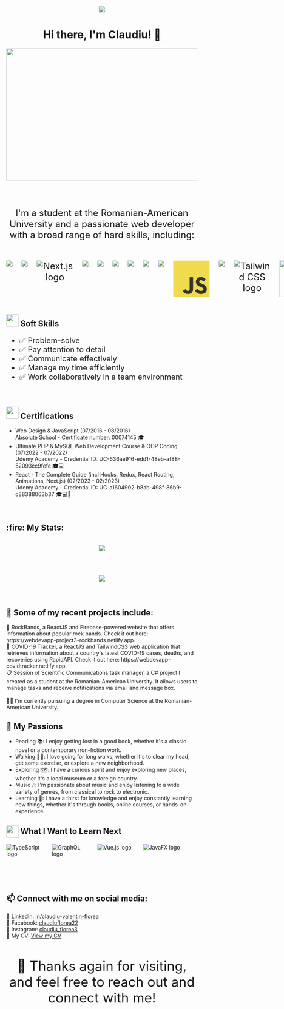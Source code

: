 <div id="header" align="center">
  <img src="https://media.giphy.com/media/M9gbBd9nbDrOTu1Mqx/giphy.gif" width="100"/>
</div>
<div align="center">
  <h1>Hi there, I'm Claudiu! 👋</h1>
</div>
<div align="center">
  <img src="https://media.giphy.com/media/dWesBcTLavkZuG35MI/giphy.gif" width="700" height="350"/>
</div>
<br />
<div align="center" style="font-size: 24px; margin-top: 50px;">
  <p>I'm a student at the Romanian-American University and a passionate web developer with a broad range of hard skills, including:</p>
  <br />
  <div style="display: flex; gap: 1.5rem; flex-direction: row;"> 
    <img src="https://img.icons8.com/color/96/000000/react-native.png"/>
    <img src="https://img.icons8.com/color/96/000000/angularjs.png"/>
    <img src="https://d2nir1j4sou8ez.cloudfront.net/wp-content/uploads/2021/12/nextjs-boilerplate-logo.png" alt="Next.js logo" width="96" height="96">
    <img src="https://img.icons8.com/color/96/000000/firebase.png"/>
    <img src="https://img.icons8.com/color/96/000000/mongodb.png"/>
    <img src="https://img.icons8.com/color/96/000000/mysql-logo.png"/>
    <img src="https://img.icons8.com/color/96/000000/docker.png"/>
    <img src="https://img.icons8.com/color/96/000000/html-5--v1.png"/>
    <img src="https://img.icons8.com/color/96/000000/css3.png"/>
    <img src="https://raw.githubusercontent.com/voodootikigod/logo.js/master/js.png" width="96" height="96" />
    <img src="https://img.icons8.com/color/96/000000/php.png"/>
    <img src="https://d4.alternativeto.net/uaUADPLN5QTqRHNl0qujQbTXzm5wjsAq5K9Y-ylGjdQ/rs:fill:280:280:0/g:ce:0:0/YWJzOi8vZGlzdC9pY29ucy90YWlsd2luZC1jc3NfMTM2NjE5LnBuZw.png" alt="Tailwind CSS logo" width="96" height="96">
    <img src="https://cdn-icons-png.flaticon.com/512/919/919852.png" width="96" height="96"/>
    <img src="https://img.icons8.com/color/96/000000/nestjs.png"/>
    <img src="https://cdn-icons-png.flaticon.com/512/919/919825.png" alt="Express logo" width="96" height="96">
    <img src="https://user-images.githubusercontent.com/25181517/183859966-a3462d8d-1bc7-4880-b353-e2cbed900ed6.png" alt="Express logo" width="96" height="96">
    <img src="https://img.icons8.com/color/96/000000/c-sharp-logo.png"/>
    <img src="https://img.icons8.com/color/96/000000/java-coffee-cup-logo.png"/>
    <img src="https://img.icons8.com/color/96/000000/git.png"/>
    <img src="https://img.icons8.com/color/96/000000/intellij-idea.png"/>
    <img src="https://img.icons8.com/color/96/000000/visual-studio-code-2019.png"/>
  </div>
 </div>
 <br />
 <h2><img src="https://img.icons8.com/dusk/64/000000/teamwork.png" width="32" height="32"/> Soft Skills</h2>
  <ul style="text-align: left; font-size: 20px;">
    <li>✅ Problem-solve</li>
    <li>✅ Pay attention to detail</li>
    <li>✅ Communicate effectively</li>
    <li>✅ Manage my time efficiently</li>
    <li>✅ Work collaboratively in a team environment</li>
  </ul>
  <br />
  <h2><img src="https://img.icons8.com/dusk/64/000000/checklist.png" width="32" height="32"/> Certifications</h2>
  <ul>
    <li>
      Web Design & JavaScript (07/2016 - 08/2016)<br>
      Absolute School - Certificate number: 00074145 <span class="icon">🎓</span>
    </li>
    <li>
      Ultimate PHP & MySQL Web Development Course & OOP Coding (07/2022 - 07/2022)<br>
      Udemy Academy - Credential ID: UC-636ae916-edd1-48eb-af88-52093cc9fefc <span class="icon">🎓💻</span>
    </li>
    <li>
      React - The Complete Guide (incl Hooks, Redux, React Routing, Animations, Next.js) (02/2023 - 02/2023)<br>
      Udemy Academy - Credential ID: UC-a1604902-b8ab-498f-86b9-c88388063b37 <span class="icon">🎓💻🚀</span>
    </li>
  </ul>
  <br />
  <h2>:fire: My Stats:</h2>
  <br />
  <div align="left" style="display: flex; justify-content: flex-start; align-items: center; gap: 4rem; flex-direction: column;">
    <img align="center" src="https://github-readme-stats.vercel.app/api/top-langs/?username=FloreaClaudiu21" />
    <picture>
      <source 
        srcset="https://github-readme-stats.vercel.app/api?username=FloreaClaudiu21&show_icons=true&theme=dark"
        media="(prefers-color-scheme: dark)"
      />
      <source
        srcset="https://github-readme-stats.vercel.app/api?username=FloreaClaudiu21&show_icons=true"
        media="(prefers-color-scheme: light), (prefers-color-scheme: no-preference)"
      />
      <img src="https://github-readme-stats.vercel.app/api?username=FloreaClaudiu21a&show_icons=true" />
    </picture>
  </div>
  <br />
  <h2 style="margin-top: 50px;">🚀 Some of my recent projects include:</h2>
🎸 RockBands, a ReactJS and Firebase-powered website that offers information about popular rock bands. Check it out here: https://webdevapp-project3-rockbands.netlify.app.</br>
🦠 COVID-19 Tracker, a ReactJS and TailwindCSS web application that retrieves information about a country's latest COVID-19 cases, deaths, and recoveries using RapidAPI. Check it out here: https://webdevapp-covidtracker.netlify.app.</br>
📋 Session of Scientific Communications task manager, a C# project I created as a student at the Romanian-American University. It allows users to manage tasks and receive notifications via email and message box.</br>
</br>
👨‍🎓 I'm currently pursuing a degree in Computer Science at the Romanian-American University.

<h2>🌟 My Passions</h2>

- Reading 📚: I enjoy getting lost in a good book, whether it's a classic novel or a contemporary non-fiction work.
- Walking 🚶‍♀️: I love going for long walks, whether it's to clear my head, get some exercise, or explore a new neighborhood.
- Exploring 🗺️: I have a curious spirit and enjoy exploring new places, whether it's a local museum or a foreign country.
- Music 🎶: I'm passionate about music and enjoy listening to a wide variety of genres, from classical to rock to electronic.
- Learning 🧠: I have a thirst for knowledge and enjoy constantly learning new things, whether it's through books, online courses, or hands-on experience.

<h2><img src="https://img.icons8.com/color/48/000000/graduation-cap.png" style="vertical-align:middle" width="32" height="32" /> What I Want to Learn Next</h2>
<div style="display:flex; align-items:center; justify-content:flex-start;">
  <span style="display:flex; align-items:center; justify-content:center; margin-right: 20px;">
    <img src="https://cdn.iconscout.com/icon/free/png-256/typescript-1174965.png" alt="TypeScript logo" width="100" height="100" />
  </span>
  <span style="display:flex; align-items:center; justify-content:center; margin-right: 20px;">
    <img src="https://cdn.icon-icons.com/icons2/2107/PNG/512/file_type_graphql_icon_130564.png" alt="GraphQL logo" width="100" height="100" />
  </span>
  <span style="display:flex; align-items:center; justify-content:center; margin-right: 20px;">
    <img src="https://cdn.iconscout.com/icon/free/png-256/vue-282497.png" alt="Vue.js logo" width="100" height="100" />
  </span>
  <span style="display:flex; align-items:center; justify-content:center; margin-right: 20px;">
    <img src="https://cdn.iconscout.com/icon/free/png-256/javafx-3521369-2944810.png" alt="JavaFX logo" width="100" height="100" />
  </span>
</div>

<h2>📫 Connect with me on social media:</h2>

🔗 LinkedIn: <a href="https://www.linkedin.com/in/claudiu-valentin-florea/" target="_blank">in/claudiu-valentin-florea</a><br>
🔗 Facebook: <a href="https://www.facebook.com/claudiuflorea22" target="_blank">claudiuflorea22</a><br>
🔗 Instagram: <a href="https://www.instagram.com/claudiu_florea3/" target="_blank">claudiu_florea3</a><br />
🔗 My CV:  <a href="https://www.linkedin.com/in/claudiu-valentin-florea/overlay/1635518301614/single-media-viewer/?profileId=ACoAADyBTQoBlHs5wJvz0HGTuLE0A0x50aF6VjI">
   View my CV
</a>
<br />
<p align="center" style="margin-top: 50px; text-align: center; font-size: 35px;">🙏 Thanks again for visiting, and feel free to reach out and connect with me!</p>
